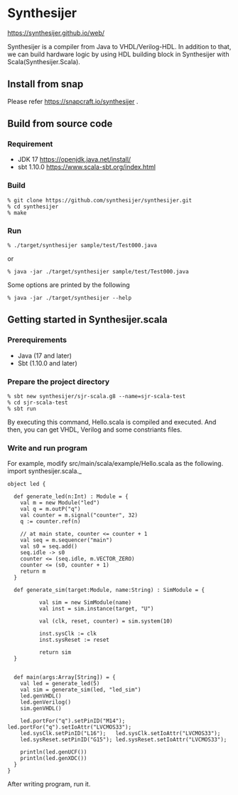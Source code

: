 # Synthesijer
https://synthesijer.github.io/web/

Synthesijer is a compiler from Java to VHDL/Verilog-HDL.
In addition to that, we can build hardware logic by using HDL building block in Synthesijer with Scala(Synthesijer.Scala).

## Install from snap
Please refer https://snapcraft.io/synthesijer .

## Build from source code
### Requirement

* JDK 17 https://openjdk.java.net/install/
* sbt 1.10.0 https://www.scala-sbt.org/index.html

### Build

    % git clone https://github.com/synthesijer/synthesijer.git
    % cd synthesijer
    % make

### Run

    % ./target/synthesijer sample/test/Test000.java

or 

    % java -jar ./target/synthesijer sample/test/Test000.java

Some options are printed by the following

    % java -jar ./target/synthesijer --help


## Getting started in Synthesijer.scala

### Prerequirements

+ Java (17 and later)
+ Sbt (1.10.0 and later)

### Prepare the project directory

    % sbt new synthesijer/sjr-scala.g8 --name=sjr-scala-test
    % cd sjr-scala-test
    % sbt run

By executing this command, Hello.scala is compiled and executed. And then, you can get VHDL, Verilog and some constriants files.

### Write and run program
For example, modify src/main/scala/example/Hello.scala as the following.
    import synthesijer.scala._
        
    object led {
      
      def generate_led(n:Int) : Module = {
        val m = new Module("led")
        val q = m.outP("q")
        val counter = m.signal("counter", 32)
        q := counter.ref(n)
        
        // at main state, counter <= counter + 1
        val seq = m.sequencer("main")
        val s0 = seq.add()
        seq.idle -> s0
        counter <= (seq.idle, m.VECTOR_ZERO)
        counter <= (s0, counter + 1)
        return m
      }
      
      def generate_sim(target:Module, name:String) : SimModule = {
    
              val sim = new SimModule(name)
              val inst = sim.instance(target, "U")
              
              val (clk, reset, counter) = sim.system(10)
    
              inst.sysClk := clk
              inst.sysReset := reset
              
              return sim
      }
    
      
      def main(args:Array[String]) = {
        val led = generate_led(5)
        val sim = generate_sim(led, "led_sim")
        led.genVHDL()
        led.genVerilog()
        sim.genVHDL()
    
        led.portFor("q").setPinID("M14"); led.portFor("q").setIoAttr("LVCMOS33");
        led.sysClk.setPinID("L16");   led.sysClk.setIoAttr("LVCMOS33");
        led.sysReset.setPinID("G15"); led.sysReset.setIoAttr("LVCMOS33");
    
        println(led.genUCF())
        println(led.genXDC())
      }
    }

After writing program, run it.
